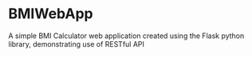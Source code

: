 # BMIWebApp
A simple BMI Calculator web application created using the Flask python library, demonstrating use of RESTful API

